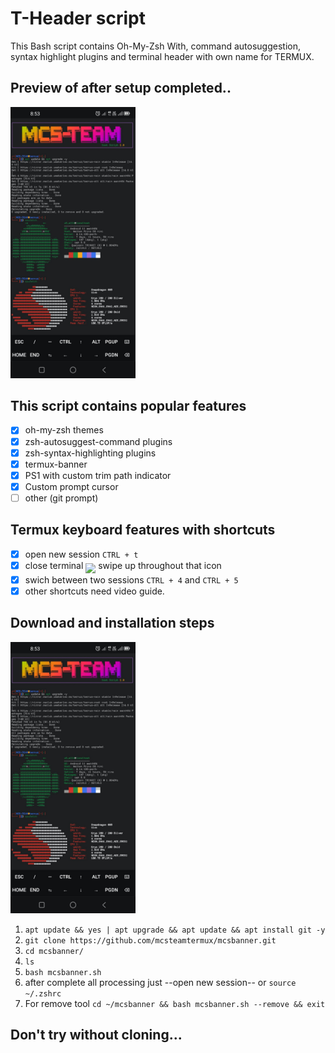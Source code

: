 # T-Header script
This Bash script contains Oh-My-Zsh With, command autosuggestion, syntax highlight plugins and terminal header with own name for TERMUX. 
## Preview of after setup completed..
<img src="https://github.com/mcsteamtermux/mcsbanner/blob/main/MCS%20Banner.jpg" width="200" hight="220">

## This script contains popular features

- [x] oh-my-zsh themes
- [x] zsh-autosuggest-command plugins
- [x] zsh-syntax-highlighting plugins
- [x] termux-banner
- [x] PS1 with custom trim path indicator
- [x] Custom prompt cursor
- [ ] other (git prompt)

## Termux keyboard features with shortcuts

- [x] open new session `CTRL + t`
- [x] close terminal <sub><sub><img src="https://raw.githubusercontent.com/google/material-design-icons/master/symbols/web/keyboard/materialsymbolsoutlined/keyboard_20px.svg"></sub></sub> swipe up throughout that icon
- [x] swich between two sessions `CTRL + 4` and `CTRL + 5`
- [x] other shortcuts need video guide.

## Download and installation steps
<img src="https://github.com/mcsteamtermux/mcsbanner/blob/main/MCS%20Banner.jpg" width="200" hight="220">


1. `apt update && yes | apt upgrade && apt update && apt install git -y`
2. `git clone https://github.com/mcsteamtermux/mcsbanner.git`
3. `cd mcsbanner/`
4. `ls`
5. `bash mcsbanner.sh`
6. after complete all processing just --open new session-- or `source ~/.zshrc`
7. For remove tool `cd ~/mcsbanner && bash mcsbanner.sh --remove && exit`

## Don't try without cloning...
